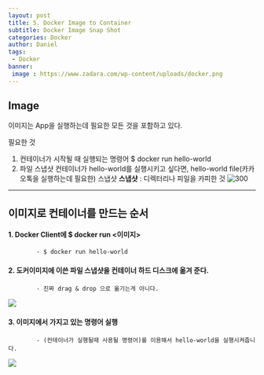 ```yaml
---
layout: post
title: 5. Docker Image to Container
subtitle: Docker Image Snap Shot
categories: Docker
author: Daniel
tags: 
 - Docker
banner:
 image : https://www.zadara.com/wp-content/uploads/docker.png
---
```


Image 
--

이미지는 App을 실행하는데 필요한 모든 것을 포함하고 있다.

필요한 것
1. 컨테이너가 시작될 때 실행되는 명령어 $ docker run hello-world 
2. 파일 스냅샷 컨테이너가 hello-world를 실행시키고 싶다면, 
   hello-world file(카카오톡을 실행하는데 필요한)  스냅샷
   **스냅샷** : 디렉터리나 피일을 카피한 것
   ![300](https://i.imgur.com/qy9s2g7.png)
---
## 이미지로 컨테이너를 만드는 순서

#### 1. Docker Client에 $ docker run <이미지>
			- $ docker run hello-world 
#### 2. 도커이미지에 이쓴 파일 스냅샷을 컨테이너 하드 디스크에 옮겨 준다.
			- 진짜 drag & drop 으로 옮기는게 아니다.
![](https://i.imgur.com/5a56vT7.png)

#### 3. 이미지에서 가지고 있는 명령어 실행
			- (컨테이너가 실행될때 사용될 명령어)를 이용해서 hello-world을 실행시켜줍니다.
![](https://i.imgur.com/BtQSIbR.png)
